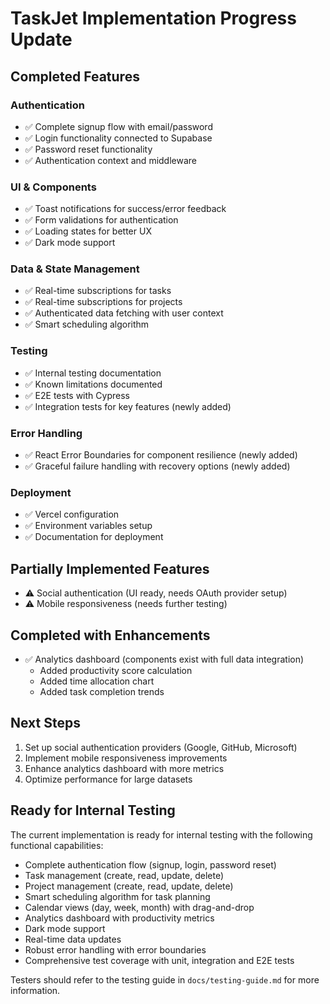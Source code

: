 # TaskJet Implementation Progress Update

## Completed Features

### Authentication
* ✅ Complete signup flow with email/password
* ✅ Login functionality connected to Supabase
* ✅ Password reset functionality
* ✅ Authentication context and middleware

### UI & Components
* ✅ Toast notifications for success/error feedback
* ✅ Form validations for authentication
* ✅ Loading states for better UX
* ✅ Dark mode support

### Data & State Management
* ✅ Real-time subscriptions for tasks
* ✅ Real-time subscriptions for projects
* ✅ Authenticated data fetching with user context
* ✅ Smart scheduling algorithm

### Testing
* ✅ Internal testing documentation
* ✅ Known limitations documented
* ✅ E2E tests with Cypress
* ✅ Integration tests for key features (newly added)

### Error Handling
* ✅ React Error Boundaries for component resilience (newly added)
* ✅ Graceful failure handling with recovery options (newly added)

### Deployment
* ✅ Vercel configuration
* ✅ Environment variables setup
* ✅ Documentation for deployment

## Partially Implemented Features

* ⚠️ Social authentication (UI ready, needs OAuth provider setup)
* ⚠️ Mobile responsiveness (needs further testing)

## Completed with Enhancements

* ✅ Analytics dashboard (components exist with full data integration)
  * Added productivity score calculation
  * Added time allocation chart
  * Added task completion trends

## Next Steps

1. Set up social authentication providers (Google, GitHub, Microsoft)
2. Implement mobile responsiveness improvements
3. Enhance analytics dashboard with more metrics
4. Optimize performance for large datasets

## Ready for Internal Testing

The current implementation is ready for internal testing with the following functional capabilities:
- Complete authentication flow (signup, login, password reset)
- Task management (create, read, update, delete)
- Project management (create, read, update, delete)
- Smart scheduling algorithm for task planning
- Calendar views (day, week, month) with drag-and-drop
- Analytics dashboard with productivity metrics
- Dark mode support
- Real-time data updates
- Robust error handling with error boundaries
- Comprehensive test coverage with unit, integration and E2E tests

Testers should refer to the testing guide in `docs/testing-guide.md` for more information.
